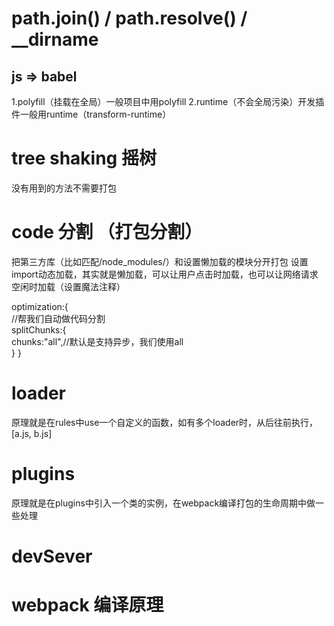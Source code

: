 # path.join() / path.resolve() / __dirname

## js => babel
1.polyfill（挂载在全局）一般项目中用polyfill
2.runtime（不会全局污染）开发插件一般用runtime（transform-runtime）

# tree shaking 摇树
没有用到的方法不需要打包

# code 分割 （打包分割）
把第三方库（比如匹配/node_modules/）和设置懒加载的模块分开打包
设置import动态加载，其实就是懒加载，可以让用户点击时加载，也可以让网络请求空闲时加载（设置魔法注释）

optimization:{    
    //帮我们自动做代码分割    
    splitChunks:{        
        chunks:"all",//默认是支持异步，我们使用all    
    } 
}

# loader
原理就是在rules中use一个自定义的函数，如有多个loader时，从后往前执行，[a.js, b.js]

# plugins
原理就是在plugins中引入一个类的实例，在webpack编译打包的生命周期中做一些处理

# devSever

# webpack 编译原理
